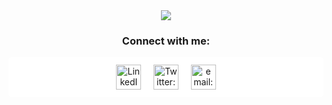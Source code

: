 <div align="center">
  <img src="https://user-images.githubusercontent.com/7219923/167728165-cbb955a1-0439-44d5-83da-628ee1534a0b.png">
  </div>





<h3 align="center">Connect with me:</h2>
<p align="center" style="background:#FFFFFF;padding:12px;width:50%px;border-radius:5px;">
    <a href="https://linkedin.com/in/taliherzka" target="blank"><img align="center" src="https://unpkg.com/simple-icons@v6/icons/linkedin.svg" alt="LinkedIn: www.linkedin.com/in/taliherzka" height="40" /></a>
	                &nbsp&nbsp&nbsp
    <a href="https://twitter.com/therzka" target="blank"><img align="center" src="https://cdn.jsdelivr.net/npm/simple-icons@v6/icons/twitter.svg" alt="Twitter: www.twitter.com/therzka" height="40" /></a>
	                &nbsp&nbsp&nbsp
    <a href="mailto:taliherzka@gmail.com"><img align="center" src="https://cdn.jsdelivr.net/npm/simple-icons@v6/icons/gmail.svg" alt="email: erikatealdev@gmail.com" height="40" /></a>
	
</p>
